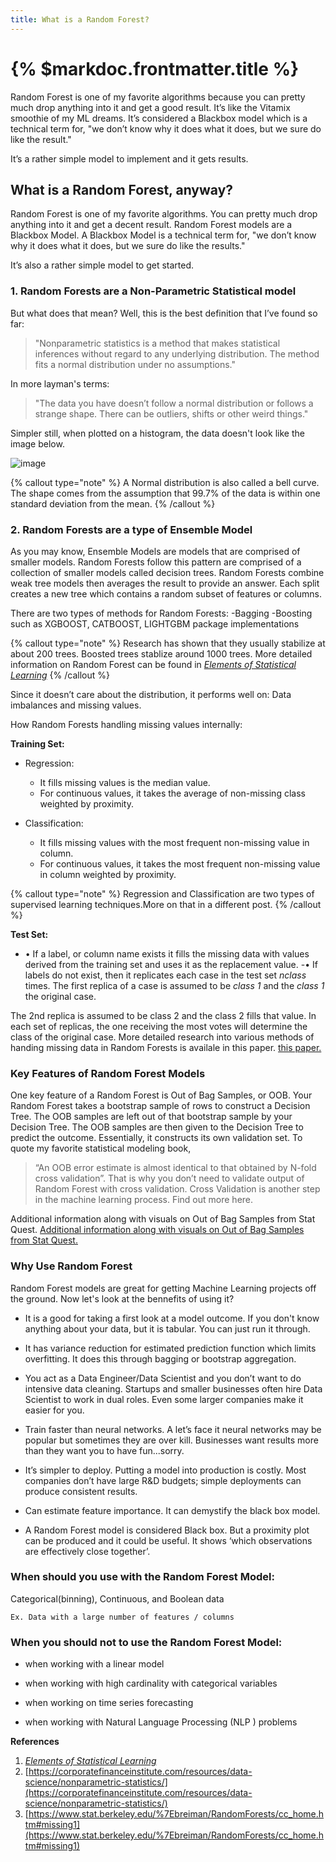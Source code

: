 ```yaml
---
title: What is a Random Forest?
---
```


# {% $markdoc.frontmatter.title %}


Random Forest is one of my favorite algorithms because you can pretty much drop anything into it and get a good result. It’s like the Vitamix smoothie of my ML dreams. It’s considered a Blackbox model which is a technical term for, "we don’t know why it does what it does, but we sure do like the result."  

It’s a rather simple model to implement and it gets results.  

## What is a Random Forest, anyway?  

Random Forest is one of my favorite algorithms. You can pretty much drop anything into it and get a decent result. Random Forest models are a Blackbox Model. A Blackbox Model is a technical term for, "we don’t know why it does what it does, but we sure do like the results."  

It’s also a rather simple model to get started.  


### 1. Random Forests are a Non-Parametric Statistical model 

But what does that mean?  Well, this is the best definition that I’ve found so far:  
>"Nonparametric statistics is a method that makes statistical inferences without regard to any underlying distribution. The method fits a normal distribution under no assumptions."

In more layman's terms: 
>"The data you have doesn’t follow a normal distribution or follows a strange shape. There can be outliers, shifts or other weird things."  

Simpler still, when plotted on a histogram, the data doesn't look like the image below. 


![image](https://www.freecodecamp.org/news/content/images/2020/08/normal_dist_68_rule.jpg )

{% callout type="note" %}
A Normal distribution is also called a bell curve. The shape comes from the assumption that 99.7% of the data is within one standard deviation from the mean. 
{% /callout %}

### 2. Random Forests are a type of Ensemble Model 

As you may know, Ensemble Models are models that are comprised of smaller models. Random Forests follow this pattern are  comprised of a collection of smaller models called decision trees. Random Forests combine weak tree models then averages the result to provide an answer. Each split creates a new tree which contains a random subset of features or columns.

There are two types of methods for Random Forests: 
-Bagging
-Boosting such as XGBOOST, CATBOOST, LIGHTGBM package implementations

{% callout type="note" %}
Research has shown that they usually stabilize at about 200 trees. Boosted trees stablize around 1000 trees. More detailed information on Random Forest can be found in [*Elements of Statistical Learning*](https://hastie.su.domains/ElemStatLearn/)
{% /callout %}

Since it doesn’t care about the distribution, it performs well on: 
Data imbalances and missing values. 

How Random Forests handling missing values internally:

**Training Set:** 
- Regression: 
    - It fills missing values is the median value.
    - For continuous values, it takes the average of non-missing class weighted by proximity. 

- Classification: 
    - It fills missing values  with  the most frequent non-missing value in column. 
    - For continuous values, it takes the most frequent non-missing value in column weighted by proximity. 

{% callout type="note" %}
Regression and Classification are two types of supervised learning techniques.More on that in a different post. 
{% /callout %}

**Test Set:**

- •	If a label, or column name exists it fills the missing data with values derived from the training set and uses it as the replacement value.
-•	If labels do not exist, then it replicates each case in the test set *nclass* times. The first replica of a case is assumed to be *class 1* and the *class 1* the original case. 

The 2nd replica is assumed to be class 2 and the class 2 fills that value. In each set of replicas, the one receiving the most votes will determine the class of the original case. More detailed research into various methods of handing missing data in Random Forests is availale in this paper. [this paper.](https://arxiv.org/pdf/1701.05305.pdf) 

 

### Key Features of Random Forest Models 

One key feature of a Random Forest is Out of Bag Samples, or OOB. Your Random Forest takes a bootstrap sample of rows to construct a Decision Tree. The OOB samples are left out of that bootstrap sample by your Decision Tree. The OOB samples are then given to the Decision Tree to predict the outcome. Essentially, it constructs its own validation set.  To quote my favorite statistical modeling book,  

> “An OOB error estimate is almost identical to that obtained by N-fold cross validation”. 
That is why you don’t need to validate output of  Random Forest with cross validation. Cross Validation is another step in the machine learning process. Find out more here. 


Additional information along with visuals on Out of Bag Samples from Stat Quest. [Additional information along with visuals on Out of Bag Samples from Stat Quest.]( https://youtu.be/J4Wdy0Wc_xQ) 

### Why Use Random Forest 

Random Forest models are great for getting Machine Learning projects off the ground. Now let's look at the bennefits of using it? 

- It is a good for taking a first look at a model outcome. If you don't know anything about your data, but it is tabular. You can just run it through.

- It has variance reduction for estimated prediction function which limits overfitting. It does this through bagging or bootstrap aggregation.  

- You act as a Data Engineer/Data Scientist and you don’t want to do intensive data cleaning. Startups and smaller businesses often hire Data Scientist to work in dual roles. Even some larger companies make it easier for you.  

- Train faster than neural networks. A let’s face it neural networks may be popular but sometimes they are over kill. Businesses want results more than they want you to have fun...sorry.  

- It’s simpler to deploy. Putting a model into production is costly. Most companies don’t have large R&D budgets; simple deployments can produce consistent results.  

- Can estimate feature importance. It can  demystify the black box model. 

- A Random Forest model is considered Black box. But a proximity plot can be produced and it could be useful. It shows ‘which observations are effectively close together’.


### When should you use with the Random Forest Model: 

Categorical(binning), Continuous, and Boolean data 

    Ex. Data with a large number of features / columns

###  When you should not to use the Random Forest Model: 

- when working with a linear model

- when working with high cardinality with categorical variables 

- when working on time series forecasting 

- when working with Natural Language Processing (NLP ) problems


**References**
1. [*Elements of Statistical Learning*](https://hastie.su.domains/ElemStatLearn/)
2. [https://corporatefinanceinstitute.com/resources/data-science/nonparametric-statistics/](https://corporatefinanceinstitute.com/resources/data-science/nonparametric-statistics/)
3. [https://www.stat.berkeley.edu/%7Ebreiman/RandomForests/cc_home.htm#missing1](https://www.stat.berkeley.edu/%7Ebreiman/RandomForests/cc_home.htm#missing1)